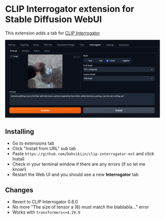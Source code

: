 # CLIP Interrogator extension for Stable Diffusion WebUI

This extension adds a tab for [CLIP Interrogator](https://github.com/pharmapsychotic/clip-interrogator)



![Interrogator tab screenshot](https://github.com/Dahvikiin/clip-interrogator-ext/blob/main/images/lebobo-screen.png)


## Installing

* Go to extensions tab
* Click "Install from URL" sub tab
* Paste `https://github.com/Dahvikiin/clip-interrogator-ext` and click Install
* Check in your terminal window if there are any errors (if so let me know!)
* Restart the Web UI and you should see a new **Interrogator** tab


## Changes

* Revert to CLIP Interrogator 0.6.0
* No more "The size of tensor a (8) must match the blablabla..." error
* Works with `transformers<=4.29.0`
